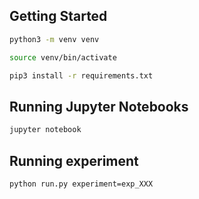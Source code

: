 ## Getting Started

```bash
python3 -m venv venv

source venv/bin/activate

pip3 install -r requirements.txt 
```

## Running Jupyter Notebooks

```bash
jupyter notebook
```

## Running experiment

```bash
python run.py experiment=exp_XXX
```